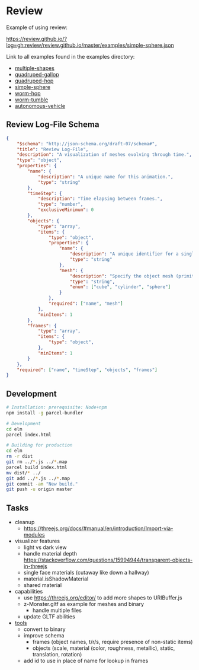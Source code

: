# Review

Example of using review:

https://review.github.io/?log=gh:review/review.github.io/master/examples/simple-sphere.json

Link to all examples found in the examples directory:

- [multiple-shapes](https://review.github.io/?log=gh:review/review.github.io/master/examples/multiple-shapes.json)
- [quadruped-gallop](https://review.github.io/?log=gh:review/review.github.io/master/examples/quadruped-gallop.json)
- [quadruped-hop](https://review.github.io/?log=gh:review/review.github.io/master/examples/quadruped-hop.json)
- [simple-sphere](https://review.github.io/?log=gh:review/review.github.io/master/examples/simple-sphere.json)
- [worm-hop](https://review.github.io/?log=gh:review/review.github.io/master/examples/worm-hop.json)
- [worm-tumble](https://review.github.io/?log=gh:review/review.github.io/master/examples/worm-tumble.json)
- [autonomous-vehicle](https://review.github.io/?log=gh:anthonyjclark/adabot02-ann/master/animations/fsm-40-2-best20.json)


## Review Log-File Schema

```json
{
    "$schema": "http://json-schema.org/draft-07/schema#",
    "title": "Review Log-File",
    "description": "A visualization of meshes evolving through time.",
    "type": "object",
    "properties": {
        "name": {
            "description": "A unique name for this animation.",
            "type": "string"
        },
        "timeStep": {
            "description": "Time elapsing between frames.",
            "type": "number",
            "exclusiveMinimum": 0
        },
        "objects": {
            "type": "array",
            "items": {
                "type": "object",
                "properties": {
                    "name": {
                        "description": "A unique identifier for a single object.",
                        "type": "string"
                    },
                    "mesh": {
                        "description": "Specify the object mesh (primitives only for now).",
                        "type": "string",
                        "enum": ["cube", "cylinder", "sphere"]
                    }
                },
                "required": ["name", "mesh"]
            },
            "minItems": 1
        },
        "frames": {
            "type": "array",
            "items": {
                "type": "object",
            },
            "minItems": 1
        }
    },
    "required": ["name", "timeStep", "objects", "frames"]
}
```

## Development

~~~bash
# Installation: prerequisite: Node+npm
npm install -g parcel-bundler

# Development
cd elm
parcel index.html

# Building for production
cd elm
rm -r dist 
git rm ../*.js ../*.map
parcel build index.html
mv dist/* ../
git add ../*.js ../*.map
git commit -am "New build."
git push -u origin master
~~~

## Tasks

- cleanup
  - https://threejs.org/docs/#manual/en/introduction/Import-via-modules
- visualizer features
  - light vs dark view
  - handle material depth https://stackoverflow.com/questions/15994944/transparent-objects-in-threejs
  - single face materials (cutaway like down a hallway)
  - material.isShadowMaterial
  - shared material
- capabilities
  - use https://threejs.org/editor/ to add more shapes to URIBuffer.js
  - z-Monster.gltf as example for meshes and binary
    - handle multiple files
  - update GLTF abilities
- [tools](https://github.com/KhronosGroup/glTF/blob/master/README.md)
  - convert to binary
  - improve schema
    - frames (object names, t/r/s, require presence of non-static items)
    - objects (scale, material (color, roughness, metallic), static, translation, rotation)
  - add id to use in place of name for lookup in frames
